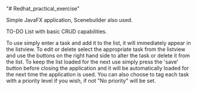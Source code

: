 "# Redhat_practical_exercise" 

Simple JavaFX application, Scenebuilder also used.

TO-DO List with basic CRUD capabilities.

To use simply enter a task and add it to the list, it will immediately appear in the listview.
To edit or delete select the appropriate task from the listview and use the buttons on the right hand side to alter the task or delete it from the list.
To keep the list loaded for the next use simply press the 'save' button before closing the application and it will be automatically loaded for the next time the application is used. 
You can also choose to tag each task with a priority level if you wish, if not "No priority" will be set.
